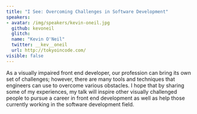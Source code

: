 ```yaml
---
title: "I See: Overcoming Challenges in Software Development"
speakers:
- avatar: /img/speakers/kevin-oneil.jpg
  github: kevoneil
  glitch:
  name: "Kevin O'Neil"
  twitter: __kev__oneil
  url: http://tokyoincode.com/
visible: false
---
```


As a visually impaired front end developer, our profession can bring its own set of challenges; however, there are many tools and techniques that
engineers can use to overcome various obstacles. I hope that by sharing some of my experiences, my talk will inspire other visually challenged people to pursue a career in front end development as well as help those currently working in the software development field.

